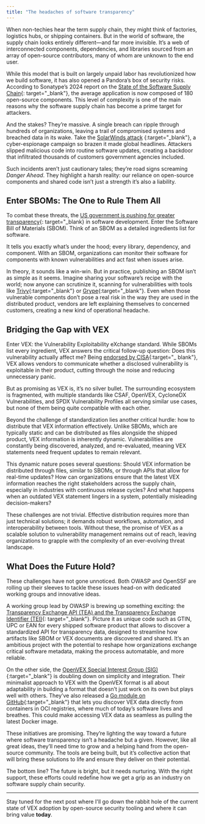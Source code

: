 ```yaml
---
title: "The headaches of software transparency"
---
```


When non-techies hear the term supply chain, they might think of factories, logistics hubs, or shipping containers. But
in the world of software, the supply chain looks entirely different—and far more invisible. It’s a web of interconnected
components, dependencies, and libraries sourced from an array of open-source contributors, many of whom are unknown to
the end user.

While this model that is built on largely unpaid labor has revolutionized how we build software, it has also opened a
Pandora’s box of security risks. According to Sonatype’s 2024 report on
the [State of the Software Supply Chain](https://www.sonatype.com/state-of-the-software-supply-chain/introduction){:
target="_blank"}, the average application is now composed of 180 open-source components. This level of complexity is one
of the main reasons why the software supply chain has become a prime target for attackers.

And the stakes? They’re massive. A single breach can ripple through hundreds of organizations, leaving a trail of
compromised systems and breached data in its wake. Take
the [SolarWinds attack](https://www.ncsc.gov.uk/collection/ncsc-annual-review-2021/the-threat/solarwinds)
{:target="_blank"}, a cyber-espionage campaign so brazen it made global headlines. Attackers slipped malicious code into
routine software updates, creating a backdoor that infiltrated thousands of customers government agencies included.

Such incidents aren’t just cautionary tales; they’re road signs screaming _Danger Ahead_. They highlight a harsh
reality:
our reliance on open-source components and shared code isn’t just a strength it’s also a liability.

## Enter SBOMs: The One to Rule Them All

To combat these threats,
the [US government is pushing for greater transparency](https://www.whitehouse.gov/briefing-room/presidential-actions/2021/05/12/executive-order-on-improving-the-nations-cybersecurity/){:
target="_blank} in software development. Enter the Software Bill of Materials (SBOM). Think of an SBOM as a detailed
ingredients list for software.

It tells you exactly what’s under the hood; every library, dependency, and component. With an SBOM, organizations can
monitor their software for components with known vulnerabilities and act fast when issues arise.

In theory, it sounds like a win-win. But in practice, publishing an SBOM isn’t as simple as it seems. Imagine sharing
your software’s recipe with the world; now anyone can scrutinize it, scanning for vulnerabilities with tools
like [Trivy](https://trivy.dev/){:target="_blank"} or [Grype](https://github.com/anchore/grype){:target="_blank"}. Even
when those vulnerable components don’t pose a real risk in the way they are used in the distributed product, vendors are
left explaining themselves to concerned customers, creating a new kind of operational headache.

## Bridging the Gap with VEX

Enter VEX: the Vulnerability Exploitability eXchange standard. While SBOMs list every ingredient, VEX answers the
critical follow-up question: Does this vulnerability actually affect me?
Being [endorsed by CISA](https://www.cisa.gov/sites/default/files/2023-01/VEX_Status_Justification_Jun22.pdf){:target="_
blank"}, VEX allows vendors to communicate whether a disclosed vulnerability is exploitable in their product, cutting
through the noise and reducing unnecessary panic.

But as promising as VEX is, it’s no silver bullet. The surrounding ecosystem is fragmented, with multiple standards like
CSAF, OpenVEX, CycloneDX Vulnerabilities, and SPDX Vulnerability Profiles all serving similar use cases, but none of
them being quite compatible with each other.

Beyond the challenge of standardization lies another critical hurdle: how to distribute that VEX information
effectively. Unlike SBOMs, which are typically static and can be distributed as files alongside the shipped product, VEX
information is inherently dynamic. Vulnerabilities are constantly being discovered, analyzed, and re-evaluated, meaning
VEX statements need frequent updates to remain relevant.

This dynamic nature poses several questions: Should VEX information be distributed through files, similar to SBOMs, or
through APIs that allow for real-time updates? How can organizations ensure that the latest VEX information reaches the
right stakeholders across the supply chain, especially in industries with continuous release cycles? And what happens
when an outdated VEX statement lingers in a system, potentially misleading decision-makers?

These challenges are not trivial. Effective distribution requires more than just technical solutions; it demands robust
workflows, automation, and interoperability between tools. Without these, the promise of VEX as a scalable solution to
vulnerability management remains out of reach, leaving organizations to grapple with the complexity of an ever-evolving
threat landscape.

## What Does the Future Hold?

These challenges have not gone unnoticed. Both OWASP and OpenSSF are rolling up their sleeves to tackle these issues
head-on with dedicated working groups and innovative ideas.

A working group lead by OWASP is brewing up something exciting:
the [Transparency Exchange API (TEA) and the Transparency Exchange Identifier (TEI)](https://github.com/CycloneDX/transparency-exchange-api){:
target="_blank"}. Picture it as unique code such as GTIN, UPC or EAN for every shipped software product that allows to
discover a standardized API for transparency data, designed to streamline how artifacts like SBOM or VEX documents are
discovered and shared. It’s an ambitious project with the potential to reshape how organizations exchange critical
software metadata, making the process automatable, and more reliable.

On the other side, the [OpenVEX Special Interest Group (SIG)](https://github.com/ossf/OpenVEX){:target="_blank"} is
doubling down on simplicity and integration. Their minimalist approach to VEX with the OpenVEX format is all about
adaptability in building a format that doesn’t just work on its own but plays well with others. They’ve also released
a [Go module on GitHub](https://github.com/openvex/discovery){:target="_blank"} that lets you discover VEX data directly
from containers in OCI registries, where much of today’s software lives and breathes. This could make accessing VEX data
as seamless as pulling the latest Docker image.

These initiatives are promising. They’re lighting the way toward a future where software transparency isn’t a headache
but a given. However, like all great ideas, they’ll need time to grow and a helping hand from the open-source community.
The tools are being built, but it’s collective action that will bring these solutions to life and ensure they deliver on
their potential.

The bottom line? The future is bright, but it needs nurturing. With the right support, these efforts could redefine how
we get a grip as an industry on software supply chain security.

---

Stay tuned for the next post where I'll go down the rabbit hole of the current state of VEX adoption by open-source
security tooling and where it can bring value **today**.
